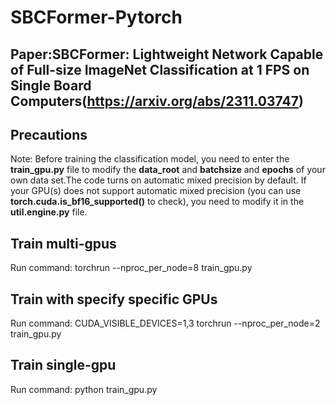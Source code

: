 # SBCFormer-Pytorch
## Paper:SBCFormer: Lightweight Network Capable of Full-size ImageNet Classification at 1 FPS on Single Board Computers(https://arxiv.org/abs/2311.03747)

## Precautions
Note: Before training the classification model, you need to enter the __train_gpu.py__ file to modify the __data_root__ and __batchsize__ and __epochs__ of your own data set.The code turns on automatic mixed precision by default. If your GPU(s) does not support automatic mixed precision (you can use __torch.cuda.is_bf16_supported()__ to check), you need to modify it in the __util.engine.py__ file.

## Train multi-gpus
Run command: torchrun --nproc_per_node=8 train_gpu.py

## Train with specify specific GPUs
Run command: CUDA_VISIBLE_DEVICES=1,3 torchrun --nproc_per_node=2 train_gpu.py

## Train single-gpu
Run command: python train_gpu.py
